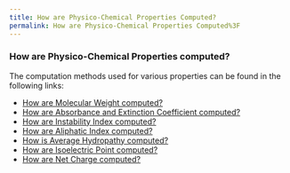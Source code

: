 ```yaml
---
title: How are Physico-Chemical Properties Computed?
permalink: How are Physico-Chemical Properties Computed%3F
---
```


### How are Physico-Chemical Properties computed?

The computation methods used for various properties can be found in the
following links:

-   [How are Molecular Weight
    computed?](/wikis/BioJava:CookBook:AAPROP:molecularweight "wikilink")
-   [How are Absorbance and Extinction Coefficient
    computed?](/wikis/BioJava:CookBook:AAPROP:absorbanceandextinctioncoefficient "wikilink")
-   [How are Instability Index
    computed?](/wikis/BioJava:CookBook:AAPROP:instabilityindex "wikilink")
-   [How are Aliphatic Index
    computed?](/wikis/BioJava:CookBook:AAPROP:aliphaticindex "wikilink")
-   [How is Average Hydropathy
    computed?](/wikis/BioJava:CookBook:AAPROP:averagehydropathyvalue "wikilink")
-   [How are Isoelectric Point
    computed?](/wikis/BioJava:CookBook:AAPROP:isoelectricpoint "wikilink")
-   [How are Net Charge
    computed?](/wikis/BioJava:CookBook:AAPROP:netcharge "wikilink")
